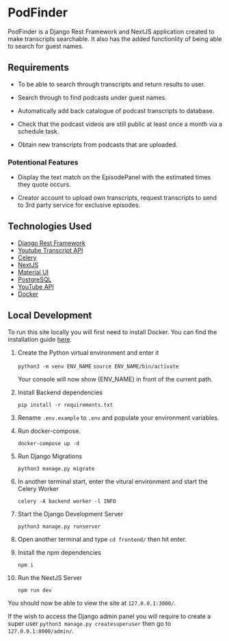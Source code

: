# PodFinder

PodFinder is a Django Rest Framework and NextJS application created to make transcripts searchable. It also has the added functionlity of being able to search for guest names.

## Requirements

- To be able to search through transcripts and return results to user.

- Search through to find podcasts under guest names.

- Automatically add back catalogue of podcast transcripts to database.

- Check that the podcast videos are still public at least once a month via a schedule task.

- Obtain new transcripts from podcasts that are uploaded.

### Potentional Features

- Display the text match on the EpisodePanel with the estimated times they quote occurs.

- Creator account to upload own transcripts, request transcripts to send to 3rd party service for exclusive episodes.

## Technologies Used

- [Django Rest Framework](https://www.django-rest-framework.org/)
- [Youtube Transcript API](https://pypi.org/project/youtube-transcript-api/)
- [Celery](https://docs.celeryq.dev/en/stable/index.html)
- [NextJS](https://nextjs.org/)
- [Material UI](https://mui.com/)
- [PostgreSQL](https://www.postgresql.org/)
- [YouTube API](https://developers.google.com/youtube/v3)
- [Docker](https://www.docker.com/)

## Local Development

To run this site locally you will first need to install Docker. You can find the installation guide [here](https://www.docker.com/get-started/).

1. Create the Python virtual environment and enter it

    `python3 -m venv ENV_NAME`
    `source ENV_NAME/bin/activate`

    Your console will now show (ENV_NAME) in front of the current path.

2. Install Backend dependencies

    `pip install -r requirements.txt`

3. Rename `.env.example` to `.env` and populate your environment variables.

4. Run docker-compose.

    `docker-compose up -d`

5. Run Django Migrations

    `python3 manage.py migrate`

6. In another terminal start, enter the vitural environment and start the Celery Worker

    `celery -A backend worker -l INFO`

7. Start the Django Development Server

    `python3 manage.py runserver`

8. Open another terminal and type `cd frontend/` then hit enter.

9. Install the npm dependencies

    `npm i`

10. Run the NextJS Server

    `npm run dev`

You should now be able to view the site at `127.0.0.1:3000/`.

If the wish to access the Django admin panel you will require to create a super user `python3 manage.py createsuperuser` then go to `127.0.0.1:8000/admin/`.
